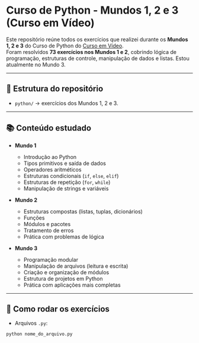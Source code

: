 # Curso de Python - Mundos 1, 2 e 3 (Curso em Vídeo)

Este repositório reúne todos os exercícios que realizei durante os **Mundos 1, 2 e 3** do Curso de Python do [Curso em Vídeo](https://www.cursoemvideo.com/).  
Foram resolvidos **73 exercícios nos Mundos 1 e 2**, cobrindo lógica de programação, estruturas de controle, manipulação de dados e listas. Estou atualmente no Mundo 3.

---

## 📂 Estrutura do repositório

- `python/` → exercícios dos Mundos 1, 2 e 3.
---

## 📚 Conteúdo estudado

- **Mundo 1**
  - Introdução ao Python
  - Tipos primitivos e saída de dados
  - Operadores aritméticos
  - Estruturas condicionais (`if`, `else`, `elif`)
  - Estruturas de repetição (`for`, `while`)
  - Manipulação de strings e variáveis

- **Mundo 2**
  - Estruturas compostas (listas, tuplas, dicionários)
  - Funções
  - Módulos e pacotes
  - Tratamento de erros
  - Prática com problemas de lógica

- **Mundo 3**
  - Programação modular
  - Manipulação de arquivos (leitura e escrita)
  - Criação e organização de módulos
  - Estrutura de projetos em Python
  - Prática com aplicações mais completas

---

## 🚀 Como rodar os exercícios

- Arquivos `.py`:  
```bash
python nome_do_arquivo.py
